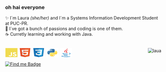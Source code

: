 ### oh hai everyone 


  ✨ I´m Laura <i> (she/her)</i> and I´m a Systems Information Development Student at PUC-PR.
  <br>
  🌻 I´ve got a bunch of passions and coding is one of them.
  <br>
        ☕️  Curretly learning and working with Java. 
  <br>
  
  <div style="display: inline_block"><br>
  <img align="center" alt="Lau-Js" height="30" width="40" src="https://raw.githubusercontent.com/devicons/devicon/master/icons/javascript/javascript-plain.svg">
  <img align="center" alt="Lau-HTML" height="30" width="40" src="https://raw.githubusercontent.com/devicons/devicon/master/icons/html5/html5-original.svg">
  <img align="center" alt="Lau-CSS" height="30" width="40" src="https://raw.githubusercontent.com/devicons/devicon/master/icons/css3/css3-original.svg">
  <img align="center" alt="Lau-Python" height="30" width="40" src="https://raw.githubusercontent.com/devicons/devicon/master/icons/python/python-original.svg">
  <img align="center" alt="Lau-Java" height="30" width="40" src="https://raw.githubusercontent.com/devicons/devicon/master/icons/java/java-original.svg">
  <img align="right" alt="laua" src="tumblr_24b4bb41bfdb6fb96e6ee0ef9b1b8926_bf0a8637_400.gif">
</div>
  
[![Find me Badge](https://img.shields.io/badge/-find%20me%20elsewhere!-blueviolet)](https://linktr.ee/ff0rever)
